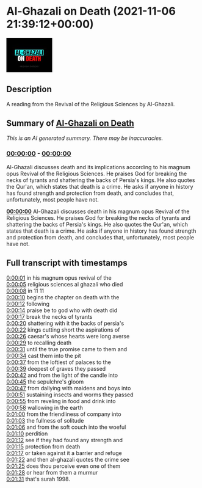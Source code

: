 # Al-Ghazali on Death (2021-11-06 21:39:12+00:00)

![alt Al-Ghazali on Death](Nl1Mri_qhG4.jpg "Al-Ghazali on Death")

## Description

A reading from the Revival of the Religious Sciences by Al-Ghazali.

## Summary of [Al-Ghazali on Death](https://www.youtube.com/watch?v=Nl1Mri_qhG4)


*This is an AI generated summary. There may be inaccuracies. [](/)*

### [00:00:00](https://www.youtube.com/watch?v=Nl1Mri_qhG4&t=0) - [00:00:00](https://www.youtube.com/watch?v=Nl1Mri_qhG4&t=0)

 Al-Ghazali discusses death and its implications according to his magnum opus Revival of the Religious Sciences. He praises God for breaking the necks of tyrants and shattering the backs of Persia's kings. He also quotes the Qur'an, which states that death is a crime. He asks if anyone in history has found strength and protection from death, and concludes that, unfortunately, most people have not.

**[00:00:00](https://www.youtube.com/watch?v=Nl1Mri_qhG4&t=0)** Al-Ghazali discusses death in his magnum opus Revival of the Religious Sciences. He praises God for breaking the necks of tyrants and shattering the backs of Persia's kings. He also quotes the Qur'an, which states that death is a crime. He asks if anyone in history has found strength and protection from death, and concludes that, unfortunately, most people have not.

## Full transcript with timestamps

[0:00:01](https://youtu.be/Nl1Mri_qhG4?t=1) in his magnum opus revival of the  
[0:00:05](https://youtu.be/Nl1Mri_qhG4?t=5) religious sciences al ghazali who died  
[0:00:08](https://youtu.be/Nl1Mri_qhG4?t=8) in 11 11  
[0:00:10](https://youtu.be/Nl1Mri_qhG4?t=10) begins the chapter on death with the  
[0:00:12](https://youtu.be/Nl1Mri_qhG4?t=12) following  
[0:00:14](https://youtu.be/Nl1Mri_qhG4?t=14) praise be to god who with death did  
[0:00:17](https://youtu.be/Nl1Mri_qhG4?t=17) break the necks of tyrants  
[0:00:20](https://youtu.be/Nl1Mri_qhG4?t=20) shattering with it the backs of persia's  
[0:00:22](https://youtu.be/Nl1Mri_qhG4?t=22) kings cutting short the aspirations of  
[0:00:26](https://youtu.be/Nl1Mri_qhG4?t=26) caesar's whose hearts were long averse  
[0:00:29](https://youtu.be/Nl1Mri_qhG4?t=29) to recalling death  
[0:00:31](https://youtu.be/Nl1Mri_qhG4?t=31) until the true promise came to them and  
[0:00:34](https://youtu.be/Nl1Mri_qhG4?t=34) cast them into the pit  
[0:00:37](https://youtu.be/Nl1Mri_qhG4?t=37) from the loftiest of palaces to the  
[0:00:39](https://youtu.be/Nl1Mri_qhG4?t=39) deepest of graves they passed  
[0:00:42](https://youtu.be/Nl1Mri_qhG4?t=42) and from the light of the candle into  
[0:00:45](https://youtu.be/Nl1Mri_qhG4?t=45) the sepulchre's gloom  
[0:00:47](https://youtu.be/Nl1Mri_qhG4?t=47) from dallying with maidens and boys into  
[0:00:51](https://youtu.be/Nl1Mri_qhG4?t=51) sustaining insects and worms they passed  
[0:00:55](https://youtu.be/Nl1Mri_qhG4?t=55) from reveling in food and drink into  
[0:00:58](https://youtu.be/Nl1Mri_qhG4?t=58) wallowing in the earth  
[0:01:00](https://youtu.be/Nl1Mri_qhG4?t=60) from the friendliness of company into  
[0:01:03](https://youtu.be/Nl1Mri_qhG4?t=63) the fullness of solitude  
[0:01:06](https://youtu.be/Nl1Mri_qhG4?t=66) and from the soft couch into the woeful  
[0:01:10](https://youtu.be/Nl1Mri_qhG4?t=70) perdition  
[0:01:12](https://youtu.be/Nl1Mri_qhG4?t=72) see if they had found any strength and  
[0:01:15](https://youtu.be/Nl1Mri_qhG4?t=75) protection from death  
[0:01:17](https://youtu.be/Nl1Mri_qhG4?t=77) or taken against it a barrier and refuge  
[0:01:22](https://youtu.be/Nl1Mri_qhG4?t=82) and then al-ghazali quotes the crime see  
[0:01:25](https://youtu.be/Nl1Mri_qhG4?t=85) does thou perceive even one of them  
[0:01:28](https://youtu.be/Nl1Mri_qhG4?t=88) or hear from them a murmur  
[0:01:31](https://youtu.be/Nl1Mri_qhG4?t=91) that's surah 1998.  
